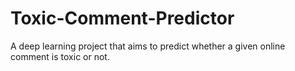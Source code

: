 # Toxic-Comment-Predictor
A deep learning project that aims to predict whether a given online comment is toxic or not. 
